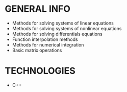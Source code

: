 # GENERAL INFO
* Methods for solving systems of linear equations
* Methods for solving systems of nonlinear equations
* Methods for solving differentials equations
* Function interpolation methods
* Methods for numerical integration
* Basic matrix operations


# TECHNOLOGIES
* C++
